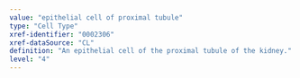 ```yaml
---
value: "epithelial cell of proximal tubule"
type: "Cell Type"
xref-identifier: "0002306"
xref-dataSource: "CL"
definition: "An epithelial cell of the proximal tubule of the kidney."
level: "4"
---
```

